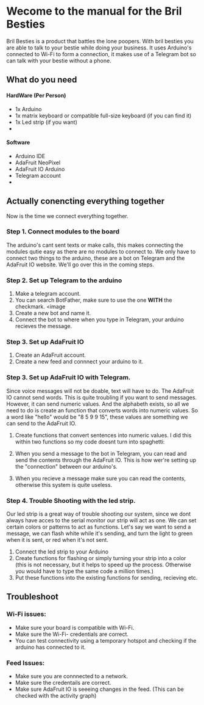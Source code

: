 # Wecome to the manual for the Bril Besties
Bril Besties is a product that battles the lone poopers. With bril besties you are able to talk to your bestie while doing your business.
It uses Arduino's connected to Wi-Fi to form a connection, it makes use of a Telegram bot so can talk with your bestie without a phone.
## What do you need
#### HardWare (Per Person)
- 1x Arduino
- 1x matrix keyboard or compatible full-size keyboard (if you can find it)
- 1x Led strip (if you want)
- 
#### Software
- Arduino IDE
- AdaFruit NeoPixel
- AdaFruit IO Arduino
- Telegram account
- 
## Actually conencting everything together
Now is the time we connect everything together. 
 ### Step 1. Connect modules to the board
 The arduino's cant sent texts or make calls, this makes connecting the modules qutie easy as there are no modules to connect to. We only have to connect two things to the arduino, these are a bot on Telegram and the AdaFruit IO website. We'll go over this in the coming steps.
### Step 2. Set up Telegram to the arduino
1. Make a telegram account.
2. You can search BotFather, make sure to use the one **WITH** the checkmark.
   <image
4. Create a new bot and name it.
5. Connect the bot to where when you type in Telegram, your arduino recieves the message.

### Step 3. Set up AdaFruit IO
1. Create an AdaFruit account.
2. Create a new feed and connnect your arduino to it.

### Step 3. Set up AdaFruit IO with Telegram.
Since voice messages will not be doable, text will have to do. The AdaFruit IO cannot send words. This is quite troubling if you want to send messages. However, it can send numeric values. And the alphabeth exists, so all we need to do is create an function that converts words into numeric values. So a word like "hello" would be "8 5 9 9 15", these values are something we can send to the AdaFruit IO. 
1. Create functions that convert sentences into numeric values. I did this within two functions so my code doesnt turn into spaghetti:
    
3. When you send a message to the bot in Telegram, you can read and send the contents through the AdaFruit IO. This is how wer're setting up the "connection" between our arduino's.
4. When you recieve a message make sure you can read the contents, otherwise this system is quite useless.

### Step 4. Trouble Shooting with the led strip.
Our led strip is a great way of trouble shooting our system, since we dont always have acces to the serial monitor our strip will act as one.
We can set certain colors or patterns to act as functions.
Let's say we want to send a message, we can flash white while it's sending, and turn the light to green when it is sent, or red when it's not sent.
1. Connect the led strip to your Arduino
2. Create functions for flashing or simply turning your strip into a color (this is not necessary, but it helps to speed up the process. Otherwise you would have to type the same code a million times.)
3. Put these functions into the existing functions for sending, recieving etc.
## Troubleshoot
### Wi-Fi issues:
- Make sure your board is compatible with Wi-Fi.
- Make sure the Wi-Fi- credentials are correct.
- You can test connectivity using a temporary hotspot and checking if the arduino has connected to it.
### Feed Issues:
- Make sure you are connnected to a network.
- Make sure the credentails are correct.
- Make sure AdaFruit IO is seeeing changes in the feed. (This can be checked with the activity graph)
